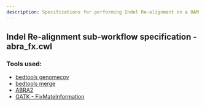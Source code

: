 ```yaml
---
description: Specifications for performing Indel Re-alignment on a BAM file.
---
```


## Indel Re-alignment sub-workflow specification - abra_fx.cwl

### Tools used:

-   [bedtools genomecov](https://msk-access.gitbook.io/command-line-tools-cwl/bedtools/bedtools_genomecov_v2.28.0_cv2)
-   [bedtools merge](https://msk-access.gitbook.io/command-line-tools-cwl/bedtools/bedtools_merge_v2.28.0_cv2)
-   [ABRA2](https://msk-access.gitbook.io/command-line-tools-cwl/abra2/abra2_2.22)
-   [GATK - FixMateInformation](https://msk-access.gitbook.io/command-line-tools-cwl/picard-tools/picard_fix_mate_information_4.1.8.1)
